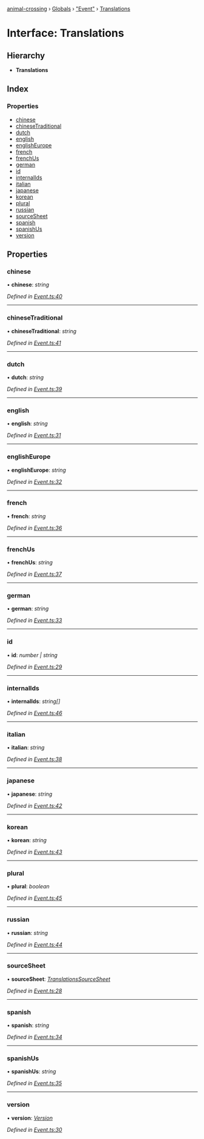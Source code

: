 [animal-crossing](../README.md) › [Globals](../globals.md) › ["Event"](../modules/_event_.md) › [Translations](_event_.translations.md)

# Interface: Translations

## Hierarchy

* **Translations**

## Index

### Properties

* [chinese](_event_.translations.md#chinese)
* [chineseTraditional](_event_.translations.md#chinesetraditional)
* [dutch](_event_.translations.md#dutch)
* [english](_event_.translations.md#english)
* [englishEurope](_event_.translations.md#englisheurope)
* [french](_event_.translations.md#french)
* [frenchUs](_event_.translations.md#frenchus)
* [german](_event_.translations.md#german)
* [id](_event_.translations.md#id)
* [internalIds](_event_.translations.md#internalids)
* [italian](_event_.translations.md#italian)
* [japanese](_event_.translations.md#japanese)
* [korean](_event_.translations.md#korean)
* [plural](_event_.translations.md#plural)
* [russian](_event_.translations.md#russian)
* [sourceSheet](_event_.translations.md#sourcesheet)
* [spanish](_event_.translations.md#spanish)
* [spanishUs](_event_.translations.md#spanishus)
* [version](_event_.translations.md#version)

## Properties

###  chinese

• **chinese**: *string*

*Defined in [Event.ts:40](https://github.com/Norviah/animal-crossing/blob/738a792/module/types/Event.ts#L40)*

___

###  chineseTraditional

• **chineseTraditional**: *string*

*Defined in [Event.ts:41](https://github.com/Norviah/animal-crossing/blob/738a792/module/types/Event.ts#L41)*

___

###  dutch

• **dutch**: *string*

*Defined in [Event.ts:39](https://github.com/Norviah/animal-crossing/blob/738a792/module/types/Event.ts#L39)*

___

###  english

• **english**: *string*

*Defined in [Event.ts:31](https://github.com/Norviah/animal-crossing/blob/738a792/module/types/Event.ts#L31)*

___

###  englishEurope

• **englishEurope**: *string*

*Defined in [Event.ts:32](https://github.com/Norviah/animal-crossing/blob/738a792/module/types/Event.ts#L32)*

___

###  french

• **french**: *string*

*Defined in [Event.ts:36](https://github.com/Norviah/animal-crossing/blob/738a792/module/types/Event.ts#L36)*

___

###  frenchUs

• **frenchUs**: *string*

*Defined in [Event.ts:37](https://github.com/Norviah/animal-crossing/blob/738a792/module/types/Event.ts#L37)*

___

###  german

• **german**: *string*

*Defined in [Event.ts:33](https://github.com/Norviah/animal-crossing/blob/738a792/module/types/Event.ts#L33)*

___

###  id

• **id**: *number | string*

*Defined in [Event.ts:29](https://github.com/Norviah/animal-crossing/blob/738a792/module/types/Event.ts#L29)*

___

###  internalIds

• **internalIds**: *string[]*

*Defined in [Event.ts:46](https://github.com/Norviah/animal-crossing/blob/738a792/module/types/Event.ts#L46)*

___

###  italian

• **italian**: *string*

*Defined in [Event.ts:38](https://github.com/Norviah/animal-crossing/blob/738a792/module/types/Event.ts#L38)*

___

###  japanese

• **japanese**: *string*

*Defined in [Event.ts:42](https://github.com/Norviah/animal-crossing/blob/738a792/module/types/Event.ts#L42)*

___

###  korean

• **korean**: *string*

*Defined in [Event.ts:43](https://github.com/Norviah/animal-crossing/blob/738a792/module/types/Event.ts#L43)*

___

###  plural

• **plural**: *boolean*

*Defined in [Event.ts:45](https://github.com/Norviah/animal-crossing/blob/738a792/module/types/Event.ts#L45)*

___

###  russian

• **russian**: *string*

*Defined in [Event.ts:44](https://github.com/Norviah/animal-crossing/blob/738a792/module/types/Event.ts#L44)*

___

###  sourceSheet

• **sourceSheet**: *[TranslationsSourceSheet](../enums/_event_.translationssourcesheet.md)*

*Defined in [Event.ts:28](https://github.com/Norviah/animal-crossing/blob/738a792/module/types/Event.ts#L28)*

___

###  spanish

• **spanish**: *string*

*Defined in [Event.ts:34](https://github.com/Norviah/animal-crossing/blob/738a792/module/types/Event.ts#L34)*

___

###  spanishUs

• **spanishUs**: *string*

*Defined in [Event.ts:35](https://github.com/Norviah/animal-crossing/blob/738a792/module/types/Event.ts#L35)*

___

###  version

• **version**: *[Version](../enums/_event_.version.md)*

*Defined in [Event.ts:30](https://github.com/Norviah/animal-crossing/blob/738a792/module/types/Event.ts#L30)*
